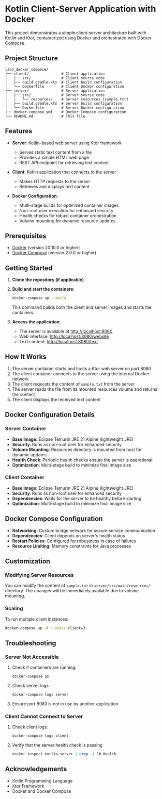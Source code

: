 # Kotlin Client-Server Application with Docker

This project demonstrates a simple client-server architecture built with Kotlin and Ktor, containerized using Docker and orchestrated with Docker Compose.

## Project Structure

```
lab3_docker_compose/
├── client/               # Client application
│   ├── src/              # Client source code
│   ├── build.gradle.kts  # Client build configuration
│   └── Dockerfile        # Client Docker configuration
├── server/               # Server application
│   ├── src/              # Server source code
│   │   └── resources/    # Server resources (sample.txt)
│   ├── build.gradle.kts  # Server build configuration
│   └── Dockerfile        # Server Docker configuration
├── docker-compose.yml    # Docker Compose configuration
└── README.md             # This file
```

## Features

- **Server**: Kotlin-based web server using Ktor framework
  - Serves static text content from a file
  - Provides a simple HTML web page
  - REST API endpoint for retrieving text content

- **Client**: Kotlin application that connects to the server
  - Makes HTTP requests to the server
  - Retrieves and displays text content

- **Docker Configuration**:
  - Multi-stage builds for optimized container images
  - Non-root user execution for enhanced security
  - Health checks for robust container orchestration
  - Volume mounting for dynamic resource updates

## Prerequisites

- [Docker](https://www.docker.com/get-started) (version 20.10.0 or higher)
- [Docker Compose](https://docs.docker.com/compose/install/) (version 2.0.0 or higher)

## Getting Started

1. **Clone the repository (if applicable)**

2. **Build and start the containers**:

   ```bash
   docker-compose up --build
   ```

   This command builds both the client and server images and starts the containers.

3. **Access the application**:

   - The server is available at [http://localhost:8080](http://localhost:8080)
   - Web interface: [http://localhost:8080/website](http://localhost:8080/website)
   - Text content: [http://localhost:8080/text](http://localhost:8080/text)

## How It Works

1. The server container starts and hosts a Ktor web server on port 8080
2. The client container connects to the server using the internal Docker network
3. The client requests the content of `sample.txt` from the server
4. The server reads the file from its mounted resources volume and returns the content
5. The client displays the received text content

## Docker Configuration Details

### Server Container

- **Base Image**: Eclipse Temurin JRE 21 Alpine (lightweight JRE)
- **Security**: Runs as non-root user for enhanced security
- **Volume Mounting**: Resources directory is mounted from host for dynamic updates
- **Health Check**: Periodic health checks ensure the server is operational
- **Optimization**: Multi-stage build to minimize final image size

### Client Container

- **Base Image**: Eclipse Temurin JRE 21 Alpine (lightweight JRE)
- **Security**: Runs as non-root user for enhanced security
- **Dependencies**: Waits for the server to be healthy before starting
- **Optimization**: Multi-stage build to minimize final image size

## Docker Compose Configuration

- **Networking**: Custom bridge network for secure service communication
- **Dependencies**: Client depends on server's health status
- **Restart Policies**: Configured for robustness in case of failures
- **Resource Limiting**: Memory constraints for Java processes

## Customization

### Modifying Server Resources

You can modify the content of `sample.txt` in `server/src/main/resources/` directory. The changes will be immediately available due to volume mounting.

### Scaling

To run multiple client instances:

```bash
docker-compose up -d --scale client=3
```

## Troubleshooting

### Server Not Accessible

1. Check if containers are running:
   ```bash
   docker-compose ps
   ```

2. Check server logs:
   ```bash
   docker-compose logs server
   ```

3. Ensure port 8080 is not in use by another application

### Client Cannot Connect to Server

1. Check client logs:
   ```bash
   docker-compose logs client
   ```

2. Verify that the server health check is passing
   ```bash
   docker inspect kotlin-server | grep -A 10 Health
   ```


## Acknowledgements

- Kotlin Programming Language
- Ktor Framework
- Docker and Docker Compose